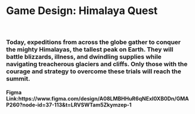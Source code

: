 <h1>Game Design: Himalaya Quest</h1>
<br>
<h3>
  Today, expeditions from across the globe gather to conquer the mighty Himalayas, the tallest peak on Earth. They will battle blizzards, illness, and dwindling supplies while navigating treacherous glaciers and cliffs. Only those with the courage and strategy to overcome these trials will reach the summit.
</h3>

<h4>Figma Link:https://www.figma.com/design/A08LMBHHuR6qNExI0XB0Dn/GMAP260?node-id=37-113&t=LRVSWTam5Zkymzep-1</h4>

